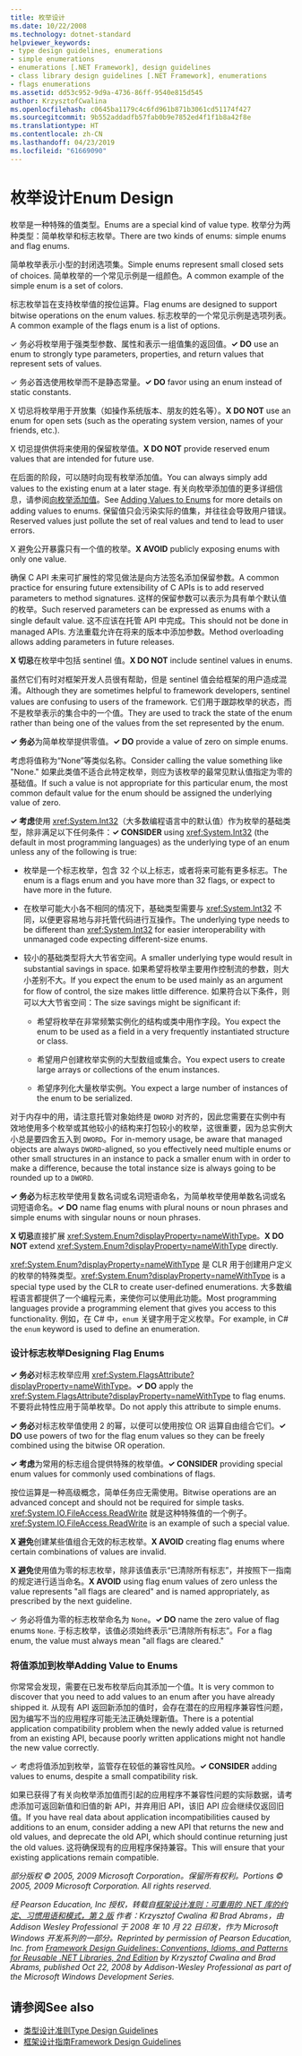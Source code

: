 ```yaml
---
title: 枚举设计
ms.date: 10/22/2008
ms.technology: dotnet-standard
helpviewer_keywords:
- type design guidelines, enumerations
- simple enumerations
- enumerations [.NET Framework], design guidelines
- class library design guidelines [.NET Framework], enumerations
- flags enumerations
ms.assetid: dd53c952-9d9a-4736-86ff-9540e815d545
author: KrzysztofCwalina
ms.openlocfilehash: c0645ba1179c4c6fd961b871b3061cd51174f427
ms.sourcegitcommit: 9b552addadfb57fab0b9e7852ed4f1f1b8a42f8e
ms.translationtype: HT
ms.contentlocale: zh-CN
ms.lasthandoff: 04/23/2019
ms.locfileid: "61669090"
---
```

# <a name="enum-design"></a><span data-ttu-id="931ee-102">枚举设计</span><span class="sxs-lookup"><span data-stu-id="931ee-102">Enum Design</span></span>
<span data-ttu-id="931ee-103">枚举是一种特殊的值类型。</span><span class="sxs-lookup"><span data-stu-id="931ee-103">Enums are a special kind of value type.</span></span> <span data-ttu-id="931ee-104">枚举分为两种类型：简单枚举和标志枚举。</span><span class="sxs-lookup"><span data-stu-id="931ee-104">There are two kinds of enums: simple enums and flag enums.</span></span>  
  
 <span data-ttu-id="931ee-105">简单枚举表示小型的封闭选项集。</span><span class="sxs-lookup"><span data-stu-id="931ee-105">Simple enums represent small closed sets of choices.</span></span> <span data-ttu-id="931ee-106">简单枚举的一个常见示例是一组颜色。</span><span class="sxs-lookup"><span data-stu-id="931ee-106">A common example of the simple enum is a set of colors.</span></span>  
  
 <span data-ttu-id="931ee-107">标志枚举旨在支持枚举值的按位运算。</span><span class="sxs-lookup"><span data-stu-id="931ee-107">Flag enums are designed to support bitwise operations on the enum values.</span></span> <span data-ttu-id="931ee-108">标志枚举的一个常见示例是选项列表。</span><span class="sxs-lookup"><span data-stu-id="931ee-108">A common example of the flags enum is a list of options.</span></span>  
  
 <span data-ttu-id="931ee-109">✓ 务必将枚举用于强类型参数、属性和表示一组值集的返回值。</span><span class="sxs-lookup"><span data-stu-id="931ee-109">**✓ DO** use an enum to strongly type parameters, properties, and return values that represent sets of values.</span></span>  
  
 <span data-ttu-id="931ee-110">✓ 务必首选使用枚举而不是静态常量。</span><span class="sxs-lookup"><span data-stu-id="931ee-110">**✓ DO** favor using an enum instead of static constants.</span></span>  
  
 <span data-ttu-id="931ee-111">X 切忌将枚举用于开放集（如操作系统版本、朋友的姓名等）。</span><span class="sxs-lookup"><span data-stu-id="931ee-111">**X DO NOT** use an enum for open sets (such as the operating system version, names of your friends, etc.).</span></span>  
  
 <span data-ttu-id="931ee-112">X 切忌提供供将来使用的保留枚举值。</span><span class="sxs-lookup"><span data-stu-id="931ee-112">**X DO NOT** provide reserved enum values that are intended for future use.</span></span>  
  
 <span data-ttu-id="931ee-113">在后面的阶段，可以随时向现有枚举添加值。</span><span class="sxs-lookup"><span data-stu-id="931ee-113">You can always simply add values to the existing enum at a later stage.</span></span> <span data-ttu-id="931ee-114">有关向枚举添加值的更多详细信息，请参阅[向枚举添加值](#add_value)。</span><span class="sxs-lookup"><span data-stu-id="931ee-114">See [Adding Values to Enums](#add_value) for more details on adding values to enums.</span></span> <span data-ttu-id="931ee-115">保留值只会污染实际的值集，并往往会导致用户错误。</span><span class="sxs-lookup"><span data-stu-id="931ee-115">Reserved values just pollute the set of real values and tend to lead to user errors.</span></span>  
  
 <span data-ttu-id="931ee-116">X 避免公开暴露只有一个值的枚举。</span><span class="sxs-lookup"><span data-stu-id="931ee-116">**X AVOID** publicly exposing enums with only one value.</span></span>  
  
 <span data-ttu-id="931ee-117">确保 C API 未来可扩展性的常见做法是向方法签名添加保留参数。</span><span class="sxs-lookup"><span data-stu-id="931ee-117">A common practice for ensuring future extensibility of C APIs is to add reserved parameters to method signatures.</span></span> <span data-ttu-id="931ee-118">这样的保留参数可以表示为具有单个默认值的枚举。</span><span class="sxs-lookup"><span data-stu-id="931ee-118">Such reserved parameters can be expressed as enums with a single default value.</span></span> <span data-ttu-id="931ee-119">这不应该在托管 API 中完成。</span><span class="sxs-lookup"><span data-stu-id="931ee-119">This should not be done in managed APIs.</span></span> <span data-ttu-id="931ee-120">方法重载允许在将来的版本中添加参数。</span><span class="sxs-lookup"><span data-stu-id="931ee-120">Method overloading allows adding parameters in future releases.</span></span>  
  
 <span data-ttu-id="931ee-121">**X 切忌**在枚举中包括 sentinel 值。</span><span class="sxs-lookup"><span data-stu-id="931ee-121">**X DO NOT** include sentinel values in enums.</span></span>  
  
 <span data-ttu-id="931ee-122">虽然它们有时对框架开发人员很有帮助，但是 sentinel 值会给框架的用户造成混淆。</span><span class="sxs-lookup"><span data-stu-id="931ee-122">Although they are sometimes helpful to framework developers, sentinel values are confusing to users of the framework.</span></span> <span data-ttu-id="931ee-123">它们用于跟踪枚举的状态，而不是枚举表示的集合中的一个值。</span><span class="sxs-lookup"><span data-stu-id="931ee-123">They are used to track the state of the enum rather than being one of the values from the set represented by the enum.</span></span>  
  
 <span data-ttu-id="931ee-124">**✓ 务必**为简单枚举提供零值。</span><span class="sxs-lookup"><span data-stu-id="931ee-124">**✓ DO** provide a value of zero on simple enums.</span></span>  
  
 <span data-ttu-id="931ee-125">考虑将值称为“None”等类似名称。</span><span class="sxs-lookup"><span data-stu-id="931ee-125">Consider calling the value something like "None."</span></span> <span data-ttu-id="931ee-126">如果此类值不适合此特定枚举，则应为该枚举的最常见默认值指定为零的基础值。</span><span class="sxs-lookup"><span data-stu-id="931ee-126">If such a value is not appropriate for this particular enum, the most common default value for the enum should be assigned the underlying value of zero.</span></span>  
  
 <span data-ttu-id="931ee-127">**✓ 考虑**使用 <xref:System.Int32>（大多数编程语言中的默认值）作为枚举的基础类型，除非满足以下任何条件：</span><span class="sxs-lookup"><span data-stu-id="931ee-127">**✓ CONSIDER** using <xref:System.Int32> (the default in most programming languages) as the underlying type of an enum unless any of the following is true:</span></span>  
  
- <span data-ttu-id="931ee-128">枚举是一个标志枚举，包含 32 个以上标志，或者将来可能有更多标志。</span><span class="sxs-lookup"><span data-stu-id="931ee-128">The enum is a flags enum and you have more than 32 flags, or expect to have more in the future.</span></span>  
  
- <span data-ttu-id="931ee-129">在枚举可能大小各不相同的情况下，基础类型需要与 <xref:System.Int32> 不同，以便更容易地与非托管代码进行互操作。</span><span class="sxs-lookup"><span data-stu-id="931ee-129">The underlying type needs to be different than <xref:System.Int32> for easier interoperability with unmanaged code expecting different-size enums.</span></span>  
  
- <span data-ttu-id="931ee-130">较小的基础类型将大大节省空间。</span><span class="sxs-lookup"><span data-stu-id="931ee-130">A smaller underlying type would result in substantial savings in space.</span></span> <span data-ttu-id="931ee-131">如果希望将枚举主要用作控制流的参数，则大小差别不大。</span><span class="sxs-lookup"><span data-stu-id="931ee-131">If you expect the enum to be used mainly as an argument for flow of control, the size makes little difference.</span></span> <span data-ttu-id="931ee-132">如果符合以下条件，则可以大大节省空间：</span><span class="sxs-lookup"><span data-stu-id="931ee-132">The size savings might be significant if:</span></span>  
  
    - <span data-ttu-id="931ee-133">希望将枚举在非常频繁实例化的结构或类中用作字段。</span><span class="sxs-lookup"><span data-stu-id="931ee-133">You expect the enum to be used as a field in a very frequently instantiated structure or class.</span></span>  
  
    - <span data-ttu-id="931ee-134">希望用户创建枚举实例的大型数组或集合。</span><span class="sxs-lookup"><span data-stu-id="931ee-134">You expect users to create large arrays or collections of the enum instances.</span></span>  
  
    - <span data-ttu-id="931ee-135">希望序列化大量枚举实例。</span><span class="sxs-lookup"><span data-stu-id="931ee-135">You expect a large number of instances of the enum to be serialized.</span></span>  
  
 <span data-ttu-id="931ee-136">对于内存中的用，请注意托管对象始终是 `DWORD` 对齐的，因此您需要在实例中有效地使用多个枚举或其他较小的结构来打包较小的枚举，这很重要，因为总实例大小总是要四舍五入到 `DWORD`。</span><span class="sxs-lookup"><span data-stu-id="931ee-136">For in-memory usage, be aware that managed objects are always `DWORD`-aligned, so you effectively need multiple enums or other small structures in an instance to pack a smaller enum with in order to make a difference, because the total instance size is always going to be rounded up to a `DWORD`.</span></span>  
  
 <span data-ttu-id="931ee-137">**✓ 务必**为标志枚举使用复数名词或名词短语命名，为简单枚举使用单数名词或名词短语命名。</span><span class="sxs-lookup"><span data-stu-id="931ee-137">**✓ DO** name flag enums with plural nouns or noun phrases and simple enums with singular nouns or noun phrases.</span></span>  
  
 <span data-ttu-id="931ee-138">**X 切忌**直接扩展 <xref:System.Enum?displayProperty=nameWithType>。</span><span class="sxs-lookup"><span data-stu-id="931ee-138">**X DO NOT** extend <xref:System.Enum?displayProperty=nameWithType> directly.</span></span>  
  
 <span data-ttu-id="931ee-139"><xref:System.Enum?displayProperty=nameWithType> 是 CLR 用于创建用户定义的枚举的特殊类型。</span><span class="sxs-lookup"><span data-stu-id="931ee-139"><xref:System.Enum?displayProperty=nameWithType> is a special type used by the CLR to create user-defined enumerations.</span></span> <span data-ttu-id="931ee-140">大多数编程语言都提供了一个编程元素，来使你可以使用此功能。</span><span class="sxs-lookup"><span data-stu-id="931ee-140">Most programming languages provide a programming element that gives you access to this functionality.</span></span> <span data-ttu-id="931ee-141">例如，在 C# 中，`enum` 关键字用于定义枚举。</span><span class="sxs-lookup"><span data-stu-id="931ee-141">For example, in C# the `enum` keyword is used to define an enumeration.</span></span>  
  
<a name="design"></a>   
### <a name="designing-flag-enums"></a><span data-ttu-id="931ee-142">设计标志枚举</span><span class="sxs-lookup"><span data-stu-id="931ee-142">Designing Flag Enums</span></span>  
 <span data-ttu-id="931ee-143">**✓ 务必**对标志枚举应用 <xref:System.FlagsAttribute?displayProperty=nameWithType>。</span><span class="sxs-lookup"><span data-stu-id="931ee-143">**✓ DO** apply the <xref:System.FlagsAttribute?displayProperty=nameWithType> to flag enums.</span></span> <span data-ttu-id="931ee-144">不要将此特性应用于简单枚举。</span><span class="sxs-lookup"><span data-stu-id="931ee-144">Do not apply this attribute to simple enums.</span></span>  
  
 <span data-ttu-id="931ee-145">**✓ 务必**对标志枚举值使用 2 的幂，以便可以使用按位 OR 运算自由组合它们。</span><span class="sxs-lookup"><span data-stu-id="931ee-145">**✓ DO** use powers of two for the flag enum values so they can be freely combined using the bitwise OR operation.</span></span>  
  
 <span data-ttu-id="931ee-146">**✓ 考虑**为常用的标志组合提供特殊的枚举值。</span><span class="sxs-lookup"><span data-stu-id="931ee-146">**✓ CONSIDER** providing special enum values for commonly used combinations of flags.</span></span>  
  
 <span data-ttu-id="931ee-147">按位运算是一种高级概念，简单任务应无需使用。</span><span class="sxs-lookup"><span data-stu-id="931ee-147">Bitwise operations are an advanced concept and should not be required for simple tasks.</span></span> <span data-ttu-id="931ee-148"><xref:System.IO.FileAccess.ReadWrite> 就是这种特殊值的一个例子。</span><span class="sxs-lookup"><span data-stu-id="931ee-148"><xref:System.IO.FileAccess.ReadWrite> is an example of such a special value.</span></span>  
  
 <span data-ttu-id="931ee-149">**X 避免**创建某些值组合无效的标志枚举。</span><span class="sxs-lookup"><span data-stu-id="931ee-149">**X AVOID** creating flag enums where certain combinations of values are invalid.</span></span>  
  
 <span data-ttu-id="931ee-150">**X 避免**使用值为零的标志枚举，除非该值表示“已清除所有标志”，并按照下一指南的规定进行适当命名。</span><span class="sxs-lookup"><span data-stu-id="931ee-150">**X AVOID** using flag enum values of zero unless the value represents "all flags are cleared" and is named appropriately, as prescribed by the next guideline.</span></span>  
  
 <span data-ttu-id="931ee-151">✓ 务必将值为零的标志枚举命名为 `None`。</span><span class="sxs-lookup"><span data-stu-id="931ee-151">**✓ DO** name the zero value of flag enums `None`.</span></span> <span data-ttu-id="931ee-152">于标志枚举，该值必须始终表示“已清除所有标志”。</span><span class="sxs-lookup"><span data-stu-id="931ee-152">For a flag enum, the value must always mean "all flags are cleared."</span></span>  
  
<a name="add_value"></a>   
### <a name="adding-value-to-enums"></a><span data-ttu-id="931ee-153">将值添加到枚举</span><span class="sxs-lookup"><span data-stu-id="931ee-153">Adding Value to Enums</span></span>  
 <span data-ttu-id="931ee-154">你常常会发现，需要在已发布枚举后向其添加一个值。</span><span class="sxs-lookup"><span data-stu-id="931ee-154">It is very common to discover that you need to add values to an enum after you have already shipped it.</span></span> <span data-ttu-id="931ee-155">从现有 API 返回新添加的值时，会存在潜在的应用程序兼容性问题，因为编写不当的应用程序可能无法正确处理新值。</span><span class="sxs-lookup"><span data-stu-id="931ee-155">There is a potential application compatibility problem when the newly added value is returned from an existing API, because poorly written applications might not handle the new value correctly.</span></span>  
  
 <span data-ttu-id="931ee-156">✓ 考虑将值添加到枚举，监管存在较低的兼容性风险。</span><span class="sxs-lookup"><span data-stu-id="931ee-156">**✓ CONSIDER** adding values to enums, despite a small compatibility risk.</span></span>  
  
 <span data-ttu-id="931ee-157">如果已获得了有关向枚举添加值而引起的应用程序不兼容性问题的实际数据，请考虑添加可返回新值和旧值的新 API，并弃用旧 API，该旧 API 应会继续仅返回旧值。</span><span class="sxs-lookup"><span data-stu-id="931ee-157">If you have real data about application incompatibilities caused by additions to an enum, consider adding a new API that returns the new and old values, and deprecate the old API, which should continue returning just the old values.</span></span> <span data-ttu-id="931ee-158">这将确保现有的应用程序保持兼容。</span><span class="sxs-lookup"><span data-stu-id="931ee-158">This will ensure that your existing applications remain compatible.</span></span>  
  
 <span data-ttu-id="931ee-159">*部分版权 © 2005, 2009 Microsoft Corporation。保留所有权利。*</span><span class="sxs-lookup"><span data-stu-id="931ee-159">*Portions © 2005, 2009 Microsoft Corporation. All rights reserved.*</span></span>  
  
 <span data-ttu-id="931ee-160">*经 Pearson Education, Inc 授权，转载自[框架设计准则：可重用的 .NET 库的约定、习惯用语和模式，第 2 版](https://www.informit.com/store/framework-design-guidelines-conventions-idioms-and-9780321545619) 作者：Krzysztof Cwalina 和 Brad Abrams，由 Addison Wesley Professional 于 2008 年 10 月 22 日印发，作为 Microsoft Windows 开发系列的一部分。*</span><span class="sxs-lookup"><span data-stu-id="931ee-160">*Reprinted by permission of Pearson Education, Inc. from [Framework Design Guidelines: Conventions, Idioms, and Patterns for Reusable .NET Libraries, 2nd Edition](https://www.informit.com/store/framework-design-guidelines-conventions-idioms-and-9780321545619) by Krzysztof Cwalina and Brad Abrams, published Oct 22, 2008 by Addison-Wesley Professional as part of the Microsoft Windows Development Series.*</span></span>  
  
## <a name="see-also"></a><span data-ttu-id="931ee-161">请参阅</span><span class="sxs-lookup"><span data-stu-id="931ee-161">See also</span></span>

- [<span data-ttu-id="931ee-162">类型设计准则</span><span class="sxs-lookup"><span data-stu-id="931ee-162">Type Design Guidelines</span></span>](../../../docs/standard/design-guidelines/type.md)
- [<span data-ttu-id="931ee-163">框架设计指南</span><span class="sxs-lookup"><span data-stu-id="931ee-163">Framework Design Guidelines</span></span>](../../../docs/standard/design-guidelines/index.md)
